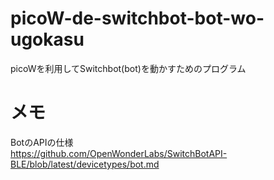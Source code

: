 # picoW-de-switchbot-bot-wo-ugokasu
picoWを利用してSwitchbot(bot)を動かすためのプログラム


# メモ
BotのAPIの仕様  
https://github.com/OpenWonderLabs/SwitchBotAPI-BLE/blob/latest/devicetypes/bot.md
